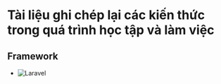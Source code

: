 # Tài liệu ghi chép lại các kiến thức trong quá trình học tập và làm việc

## Framework
* ![Laravel](https://github.com/hoannc54/document/tree/master/laravel)